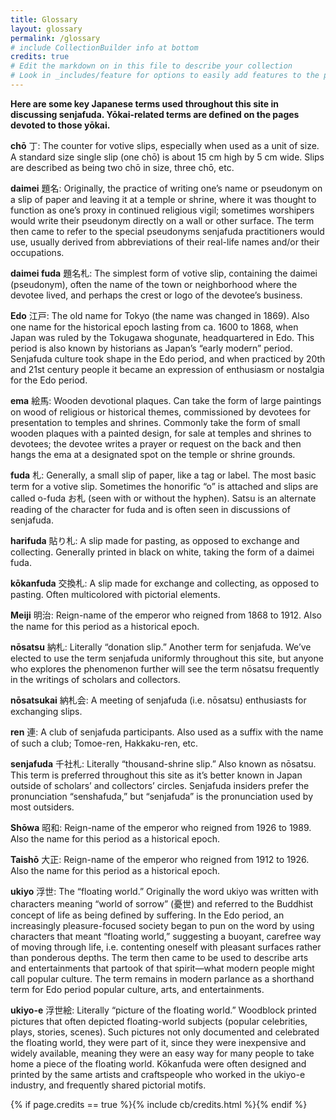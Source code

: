 ```yaml
---
title: Glossary
layout: glossary
permalink: /glossary
# include CollectionBuilder info at bottom
credits: true
# Edit the markdown on in this file to describe your collection
# Look in _includes/feature for options to easily add features to the page
---
```


**Here are some key Japanese terms used throughout this site in discussing senjafuda. Yōkai-related terms are defined on the pages devoted to those yōkai.**

**chō** 丁: The counter for votive slips, especially when used as a unit of size. A standard size single slip (one chō) is about 15 cm high by 5 cm wide. Slips are described as being two chō in size, three chō, etc.

**daimei** 題名: Originally, the practice of writing one’s name or pseudonym on a slip of paper and leaving it at a temple or shrine, where it was thought to function as one’s proxy in continued religious vigil; sometimes worshipers would write their pseudonym directly on a wall or other surface. The term then came to refer to the special pseudonyms senjafuda practitioners would use, usually derived from abbreviations of their real-life names and/or their occupations.

**daimei fuda** 題名札: The simplest form of votive slip, containing the daimei (pseudonym), often the name of the town or neighborhood where the devotee lived, and perhaps the crest or logo of the devotee’s business.

**Edo** 江戸: The old name for Tokyo (the name was changed in 1869). Also one name for the historical epoch lasting from ca. 1600 to 1868, when Japan was ruled by the Tokugawa shogunate, headquartered in Edo. This period is also known by historians as Japan’s “early modern” period. Senjafuda culture took shape in the Edo period, and when practiced by 20th and 21st century people it became an expression of enthusiasm or nostalgia for the Edo period.

**ema** 絵馬: Wooden devotional plaques. Can take the form of large paintings on wood of religious or historical themes, commissioned by devotees for presentation to temples and shrines. Commonly take the form of small wooden plaques with a painted design, for sale at temples and shrines to devotees; the devotee writes a prayer or request on the back and then hangs the ema at a designated spot on the temple or shrine grounds.

**fuda** 札: Generally, a small slip of paper, like a tag or label. The most basic term for a votive slip. Sometimes the honorific “o” is attached and slips are called o-fuda お札 (seen with or without the hyphen). Satsu is an alternate reading of the character for fuda and is often seen in discussions of senjafuda.

**harifuda** 貼り札: A slip made for pasting, as opposed to exchange and collecting. Generally printed in black on white, taking the form of a daimei fuda.

**kōkanfuda** 交換札: A slip made for exchange and collecting, as opposed to pasting. Often multicolored with pictorial elements.

**Meiji** 明治: Reign-name of the emperor who reigned from 1868 to 1912. Also the name for this period as a historical epoch.

**nōsatsu** 納札: Literally “donation slip.” Another term for senjafuda. We’ve elected to use the term senjafuda uniformly throughout this site, but anyone who explores the phenomenon further will see the term nōsatsu frequently in the writings of scholars and collectors.

**nōsatsukai** 納札会: A meeting of senjafuda (i.e. nōsatsu) enthusiasts for exchanging slips.

**ren** 連: A club of senjafuda participants. Also used as a suffix with the name of such a club; Tomoe-ren, Hakkaku-ren, etc.

**senjafuda** 千社札: Literally “thousand-shrine slip.” Also known as nōsatsu. This term is preferred throughout this site as it’s better known in Japan outside of scholars’ and collectors’ circles. Senjafuda insiders prefer the pronunciation “senshafuda,” but “senjafuda” is the pronunciation used by most outsiders.

**Shōwa** 昭和: Reign-name of the emperor who reigned from 1926 to 1989. Also the name for this period as a historical epoch.

**Taishō** 大正: Reign-name of the emperor who reigned from 1912 to 1926. Also the name for this period as a historical epoch.

**ukiyo** 浮世: The “floating world.” Originally the word ukiyo was written with characters meaning “world of sorrow” (憂世) and referred to the Buddhist concept of life as being defined by suffering. In the Edo period, an increasingly pleasure-focused society began to pun on the word by using characters that meant “floating world,” suggesting a buoyant, carefree way of moving through life, i.e. contenting oneself with pleasant surfaces rather than ponderous depths. The term then came to be used to describe arts and entertainments that partook of that spirit—what modern people might call popular culture. The term remains in modern parlance as a shorthand term for Edo period popular culture, arts, and entertainments.

**ukiyo-e** 浮世絵: Literally “picture of the floating world.” Woodblock printed pictures that often depicted floating-world subjects (popular celebrities, plays, stories, scenes). Such pictures not only documented and celebrated the floating world, they were part of it, since they were inexpensive and widely available, meaning they were an easy way for many people to take home a piece of the floating world. Kōkanfuda were often designed and printed by the same artists and craftspeople who worked in the ukiyo-e industry, and frequently shared pictorial motifs.

{% if page.credits == true %}{% include cb/credits.html %}{% endif %}
